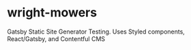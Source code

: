 # wright-mowers
Gatsby Static Site Generator Testing.
Uses Styled components, React/Gatsby, and Contentful CMS
